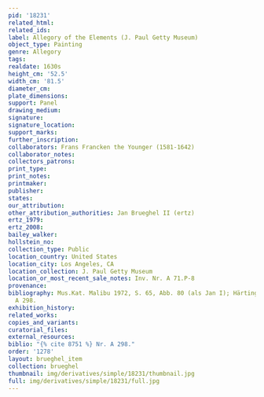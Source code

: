```yaml
---
pid: '18231'
related_html: 
related_ids: 
label: Allegory of the Elements (J. Paul Getty Museum)
object_type: Painting
genre: Allegory
tags: 
realdate: 1630s
height_cm: '52.5'
width_cm: '81.5'
diameter_cm: 
plate_dimensions: 
support: Panel
drawing_medium: 
signature: 
signature_location: 
support_marks: 
further_inscription: 
collaborators: Frans Francken the Younger (1581-1642)
collaborator_notes: 
collectors_patrons: 
print_type: 
print_notes: 
printmaker: 
publisher: 
states: 
our_attribution: 
other_attribution_authorities: Jan Brueghel II (ertz)
ertz_1979: 
ertz_2008: 
bailey_walker: 
hollstein_no: 
collection_type: Public
location_country: United States
location_city: Los Angeles, CA
location_collection: J. Paul Getty Museum
location_or_most_recent_sale_notes: Inv. Nr. A 71.P-8
provenance: 
bibliography: Mus.Kat. Malibu 1972, S. 65, Abb. 80 (als Jan I); Härting 1983, Nr.
  A 298.
exhibition_history: 
related_works: 
copies_and_variants: 
curatorial_files: 
external_resources: 
biblio: "{% cite 8751 %} Nr. A 298."
order: '1278'
layout: brueghel_item
collection: brueghel
thumbnail: img/derivatives/simple/18231/thumbnail.jpg
full: img/derivatives/simple/18231/full.jpg
---
```

